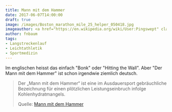 ```yaml
---
title: Mann mit dem Hammer
date: 2017-06-07T14:00:00
draft: true
image: /images/Boston_marathon_mile_25_helper_050418.jpg
imageauthor: <a href="https://en.wikipedia.org/wiki/User:Pingswept" class="extiw" title="w:User:Pingswept">Pingswept</a>
author: fnbaum
tags:
- Langstreckenlauf
- Leichtathletik
- Sportmedizin
---
```


Im englischen heisst das einfach "Bonk" oder "Hitting the Wall". Aber "Der
Mann mit dem Hammer" ist schon irgendwie ziemlich deutsch.

> Der „Mann mit dem Hammer“ ist eine im Ausdauersport gebräuchliche Bezeichnung
> für einen plötzlichen Leistungseinbruch infolge Kohlenhydrat­mangels.
>
> Quelle: [Mann mit dem Hammer](https://de.wikipedia.org/wiki/Mann_mit_dem_Hammer)
